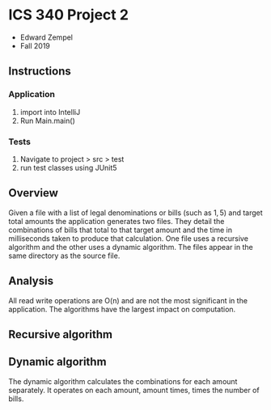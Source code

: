 # ICS 340 Project 2
 - Edward Zempel
 - Fall 2019
## Instructions
### Application
1. import into IntelliJ
2. Run Main.main()
### Tests
1. Navigate to project > src > test
2. run test classes using JUnit5
## Overview
Given a file with a list of legal denominations or bills (such as $1, 5$) and target total amounts the application generates two files. They detail the combinations of bills that total to that target amount and the time in milliseconds taken to produce that calculation. One file uses a recursive algorithm and the other uses a dynamic algorithm.
The files appear in the same directory as the source file.
## Analysis
All read write operations are O(n) and are not the most significant in the application. The algorithms have the largest impact on computation.
## Recursive algorithm
## Dynamic algorithm
The dynamic algorithm calculates the combinations for each amount separately. It operates on each amount, amount times, times the number of bills.